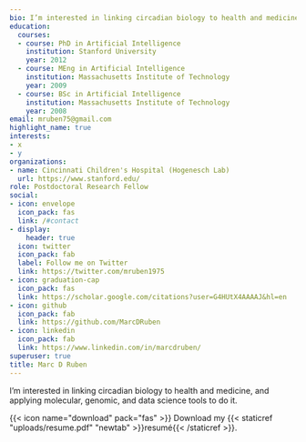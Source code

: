 ```yaml
---
bio: I’m interested in linking circadian biology to health and medicine, and applying molecular, genomic, and data science tools to do it.
education:
  courses:
  - course: PhD in Artificial Intelligence
    institution: Stanford University
    year: 2012
  - course: MEng in Artificial Intelligence
    institution: Massachusetts Institute of Technology
    year: 2009
  - course: BSc in Artificial Intelligence
    institution: Massachusetts Institute of Technology
    year: 2008
email: mruben75@gmail.com
highlight_name: true
interests:
- x
- y
organizations:
- name: Cincinnati Children's Hospital (Hogenesch Lab)
  url: https://www.stanford.edu/
role: Postdoctoral Research Fellow
social:
- icon: envelope
  icon_pack: fas
  link: /#contact
- display:
    header: true
  icon: twitter
  icon_pack: fab
  label: Follow me on Twitter
  link: https://twitter.com/mruben1975
- icon: graduation-cap
  icon_pack: fas
  link: https://scholar.google.com/citations?user=G4HUtX4AAAAJ&hl=en
- icon: github
  icon_pack: fab
  link: https://github.com/MarcDRuben
- icon: linkedin
  icon_pack: fab
  link: https://www.linkedin.com/in/marcdruben/
superuser: true
title: Marc D Ruben
---
```


I’m interested in linking circadian biology to health and medicine, and applying molecular, genomic, and data science tools to do it.


{{< icon name="download" pack="fas" >}} Download my {{< staticref "uploads/resume.pdf" "newtab" >}}resumé{{< /staticref >}}.
